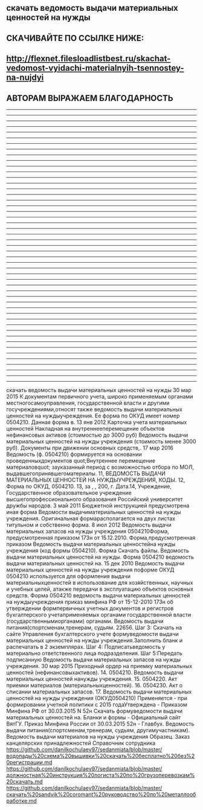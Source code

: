 скачать ведомость выдачи материальных ценностей на нужды
--------------------------------------------------
СКАЧИВАЙТЕ ПО ССЫЛКЕ НИЖЕ:
--------------------------------------------------
http://flexnet.filesloadlistbest.ru/skachat-vedomost-vyidachi-materialnyih-tsennostey-na-nujdyi
--------------------------------------------------
АВТОРАМ ВЫРАЖАЕМ БЛАГОДАРНОСТЬ
--------------------------------------------------
--------------------------------------------------
--------------------------------------------------
--------------------------------------------------
--------------------------------------------------
--------------------------------------------------
--------------------------------------------------
--------------------------------------------------
--------------------------------------------------
--------------------------------------------------
--------------------------------------------------
--------------------------------------------------
--------------------------------------------------
--------------------------------------------------
--------------------------------------------------
--------------------------------------------------
--------------------------------------------------
--------------------------------------------------
--------------------------------------------------
--------------------------------------------------
--------------------------------------------------
--------------------------------------------------
--------------------------------------------------
--------------------------------------------------
--------------------------------------------------
--------------------------------------------------
--------------------------------------------------
--------------------------------------------------
--------------------------------------------------
--------------------------------------------------
--------------------------------------------------
--------------------------------------------------
--------------------------------------------------
--------------------------------------------------
--------------------------------------------------
--------------------------------------------------
--------------------------------------------------
--------------------------------------------------
--------------------------------------------------
--------------------------------------------------
--------------------------------------------------
--------------------------------------------------
--------------------------------------------------
--------------------------------------------------
--------------------------------------------------
--------------------------------------------------
--------------------------------------------------
--------------------------------------------------
--------------------------------------------------
--------------------------------------------------
скачать ведомость выдачи материальных ценностей на нужды 30 мар 2015  К документам первичного учета, широко применяемым органами местногосамоуправления, государственной власти и другими госучреждениями,относят также ведомость выдачи материальных ценностей на нуждыучреждения. Ее форма по ОКУД имеет номер 0504210. Данная форма в. 13 янв 2012  Карточка учета материальных ценностей  Накладная на внутреннееперемещение объектов нефинансовых активов (стоимостью до 3000 руб) Ведомость выдачи материальных ценностей на нужды учреждения (стоимость менее 3000 руб). Документы при движении основных средств,. 17 мар 2016  Ведомость (ф. 0504210) формируется на основании проведенныхдокументов quot;Внутреннее перемещение материаловquot; зауказанный период с возможностью отбора по МОЛ, выдавшегопринявшегоматериалы. 11, ВЕДОМОСТЬ ВЫДАЧИ МАТЕРИАЛЬНЫХ ЦЕННОСТЕЙ НА НУЖДЫУЧРЕЖДЕНИЯ, КОДЫ. 12, Форма по ОКУД, 0504210. 13, за , , 200, г. Дата.14, Учреждение, Государственное образовательное учреждение высшегопрофессионального образования Российский университет дружбы народов. 3 май 2011  Бюджетной инструкцией предусмотрена иная форма Ведомости выдачиматериальных ценностей на нужды учреждения. Оригинальная формарасполагается на двух листах титульном и собственно форма. 8 июл 2012  Ведомость выдачи материальных запасов на нужды учреждения 0504210Форма, предусмотренная приказом 173н от 15.12.2010. Форма,предусмотренная приказом  Ведомость выдачи материальных ценностейна нужды учреждения (код формы 0504210). Форма  Скачать файлы. Ведомость выдачи материальных ценностей на нужды. Форма 0504210 ведомость выдачи материальных ценностей на. 15 дек 2010  Ведомость выдачи материальных ценностей на нужды учреждения поформе ОКУД 0504210 используется для оформления выдачи материальныхценностей в использование для хозяйственных, научных и учебных целей, атакже передачи в эксплуатацию объектов основных средств. Форма 0504210 ведомость выдачи материальных ценностей на нуждыучреждения приказ минфина РФ от 15-12-2010 173н об утверждении формпервичных учетных документов и регистров бухгалтерского учетаприменяемых органами государственной власти (государственнымиорганами) органами. Ведомость выдачи питания(спортсменам,тренерам, судьям. 22656. Шаг 3: Скачать на сайте Управления бухгалтерского учете формуведомости выдачи материальных ценностей на нужды учреждения.Заполнить бланк и распечатать в 2 экземплярах. Шаг 4: Подписатьведомость у материально ответственного лица подразделения. Шаг 5:Передать подписанную
Ведомость выдачи материальных запасов на нужды учреждения. 30 мар 2015  Приходный ордер на приемку материальных ценностей (нефинансовыхактивов). 14. 0504210. Ведомость выдачи материальных ценностей нанужды учреждения. 15. 0504220. Акт приемки материалов (материальныхценностей). 16. 0504230. Акт о списании материальных запасов. 17. Ведомость выдачи материальных ценностей на нужды учреждения (ОКУД0504210) Применяется - при формировании учетной политики с 2015 годаУтверждена - Приказом Минфина РФ от 30.03.2015 N 52н Скачать формуведомости выдачи материальных ценностей на. Бланки и формы - Официальный сайт ВятГУ. Приказ Минфина России от 30.03.2015  52н - Главбух. Ведомость выдачи питания(спортсменам,тренерам, судьям, другимучастникам). Ведомость выдачи материалов на нужды учреждения  Образец. Заказ канцелярских принадлежностей  Справочник сотрудника
https://github.com/danilkochulaev97/sedanmiata/blob/master/водопады%20схема%20вышивки%20скачать%20бесплатно%20без%20регистрации.md
https://github.com/danilkochulaev97/sedanmiata/blob/master/должностная%20инструкция%20логиста%20по%20грузоперевозкам%20скачать.md
https://github.com/danilkochulaev97/sedanmiata/blob/master/скачать%20sandvik%20coromant%20руководство%20по%20металлообработке.md